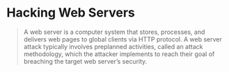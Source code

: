 # Hacking Web Servers
> A web server is a computer system that stores, processes, and delivers web pages to global clients via HTTP protocol. A web server attack typically involves preplanned activities, called an attack methodology, which the attacker implements to reach their goal of breaching the target web server’s security.
















































































